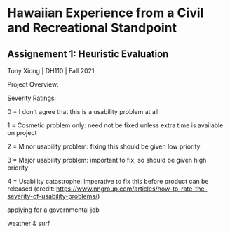 # Hawaiian Experience from a Civil and Recreational Standpoint

## Assignement 1: Heuristic Evaluation

Tony Xiong | DH110 | Fall 2021

Project Overview:

Severity Ratings:

0 = I don't agree that this is a usability problem at all

1 = Cosmetic problem only: need not be fixed unless extra time is available on project

2 = Minor usability problem: fixing this should be given low priority

3 = Major usability problem: important to fix, so should be given high priority

4 = Usability catastrophe: imperative to fix this before product can be released
(credit: https://www.nngroup.com/articles/how-to-rate-the-severity-of-usability-problems/)


applying for a governmental job

weather & surf
